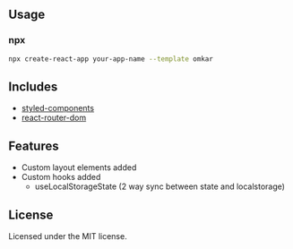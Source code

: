 ## Usage

### npx

```sh
npx create-react-app your-app-name --template omkar
```

## Includes

- [styled-components](https://www.npmjs.com/package/styled-components)
- [react-router-dom](https://www.npmjs.com/package/react-router-dom)

## Features

- Custom layout elements added
- Custom hooks added
    - useLocalStorageState (2 way sync between state and localstorage)

## License

Licensed under the MIT license.
